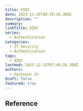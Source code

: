 ```yaml
---
title: OIDC
date: 2023-11-25T00:10:18.380Z
description: ""
summary:
linkTitle: OIDC
series:
  - Authentication
categories:
  - IT Security
  - Authentication  
tags:
  - OIDC
lastmod: 2023-12-13T07:40:26.300Z
authors:
  - Hyunyoun Jo
draft: false
featured: true
---
```


## Reference
